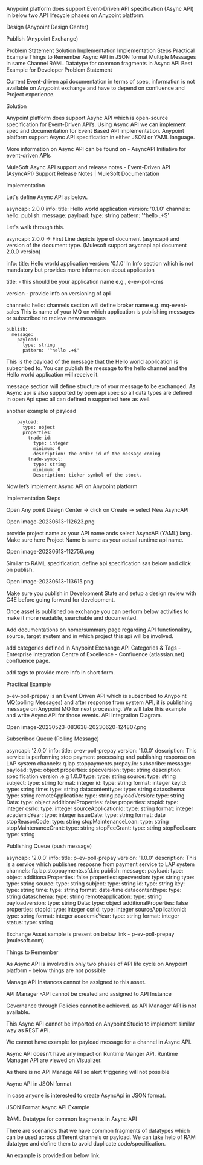 Anypoint platform does support Event-Driven API specification (Async API) in below two API lifecycle phases on Anypoint platform.

Design (Anypoint Design Center)

Publish (Anypoint Exchange)

Problem Statement
Solution
Implementation
Implementation Steps
Practical Example
Things to Remember
Async API in JSON format
Multiple Messages in same Channel
RAML Datatype for common fragments in Async API
Best Example for Developer
Problem Statement

Current Event-driven api documentation in terms of spec, information is not available on Anypoint exchange and have to depend on confluence and Project experience.

Solution

Anypoint platform does support Async API which is open-source specification for Event-Driven API’s. Using Async API we can implement spec and documentation for Event Based API implementation. Anypoint platform support Async API specification in either JSON or YAML language.

More information on Async API can be found on - AsyncAPI Initiative for event-driven APIs

MuleSoft Async API support and release notes - Event-Driven API (AsyncAPI) Support Release Notes | MuleSoft Documentation

Implementation

Let's define Async API as below. 



asyncapi: 2.0.0
info:
  title: Hello world application
  version: '0.1.0'
channels:
  hello:
    publish:
      message:
        payload:
          type: string
          pattern: '^hello .+$'
 

Let's walk through this.

asyncapi: 2.0.0  → First Line depicts type of document (asyncapi) and version of the document type. (Mulesoft support asycnapi api document 2.0.0 version)

 



info:
  title: Hello world application
  version: '0.1.0'
In Info section which is not mandatory but provides more information about application

title: - this should be your application name e.g., e-ev-poll-cms

version - provide info on versioning of api



channels:
  hello:
channels section will define broker name e.g.  mq-event-sales   This is name of your MQ on which application is publishing messages or subscribed to recieve new messages



    publish:  
      message:
        payload:
          type: string
          pattern: '^hello .+$'
This is the payload of the message that the Hello world application is subscribed to. You can publish the message to the hello channel and the Hello world application will receive it.

message section will define structure of your message to be exchanged. As Async api is also supported by open api spec so all data types are defined in open Api spec all can defined n supported here as well.

another example of payload 



        payload:
          type: object
          properties:
            trade-id:
              type: integer
              minimum: 0
              description: the order id of the message coming
            trade-symbol:
              type: string
              minimum: 0
              Description: ticker symbol of the stock.
Now let’s implement Async API on Anypoint  platform 

Implementation Steps

Open Any point Design Center → click on Create → select New AsyncAPI

Open image-20230613-112623.png

 

provide project name as your API name ands select AsyncAPI(YAML) lang. Make sure here Project Name is same as your actual runtime api name.

Open image-20230613-112756.png

Similar to RAML specification, define api specification sas below and click on publish.

Open image-20230613-113615.png

Make sure you publish in Development State and setup a design review with C4E before going forward for development.

Once asset is published on exchange you can perform below activities to make it more readable, searchable and documented.

Add documentations on home/summary page regarding API functionalitry, source, target system and in which project this api will be involved.

add categories defined in Anypoint Exchange API Categories & Tags - Enterprise Integration Centre of Excellence - Confluence (atlassian.net) confluence page.

add tags to provide more info in short form.

 

Practical Example

p-ev-poll-prepay is an Event Driven API which is subscribed to Anypoint MQ(polling Messages) and after response from system API, it is publishing message on Anypoint MQ for next processing. We will take this example and write Async API for those events. API Integration Diagram.

Open image-20230523-083638-20230620-124807.png

 

Subscribed Queue (Polling Message) 

 



asyncapi: '2.0.0'
info:
  title: p-ev-poll-prepay
  version: '1.0.0'
  description: This service is performing stop payment processing and publishing response on LAP system
channels: 
  q.lap.stoppayments.prepay.in:
    subscribe:
      message:
        payload:
          type: object
          properties:
            specversion:
              type: string
              description: specification version .e.g 1.0.0
            type:
              type: string
            source:
              type: string
            subject:
              type: string
              format: integer
            id:
              type: string
              format: integer
            keyId:
              type: string
            time:
              type: string
            datacontenttype:
              type: string
            dataschema:
              type: string
            remoteApplication:
              type: string
            payloadVersion:
              type: string
          Data:
            type: object
            additionalProperties: false
            properties:
              stopId:
                type: integer
              csrId:
                type: integer
              sourceApplicationId:
                type: string
                format: integer
              academicYear:
                type: integer
              issueDate:
                type: string
                format: date
              stopReasonCode:
                type: string
              stopMaintenanceLoan:
                type: string
              stopMaintenanceGrant:
                type: string
              stopFeeGrant:
                type: string
              stopFeeLoan:
                type: string        
 

 

Publishing Queue (push message)



asyncapi: '2.0.0'
info:
  title: p-ev-poll-prepay
  version: '1.0.0'
  description: This is a service which publishes resposne from payment service to LAP system
channels:
  fq.lap.stoppayments.sfd.in:
    publish:
      message:
        payload:
          type: object
          additionalProperties: false
          properties:
            specversion:
              type: string
            type:
              type: string
            source:
              type: string
            subject:
              type: string
            id:
              type: string
            key:
              type: string
            time:
              type: string
              format: date-time
            datacontenttype:
              type: string
            dataschema:
              type: string
            remoteapplication:
              type: string
            payloadversion:
              type: string
          Data:
            type: object
            additionalProperties: false
            properties:
              stopId:
                type: integer
              csrId:
                type: integer
              sourceApplicationId:
                type: string
                format: integer
              academicYear:
                type: string
                format: integer
              status:
                type: string
 

Exchange Asset sample is present on below link - p-ev-poll-prepay (mulesoft.com)

Things to Remember

As Async API is involved in only two phases of API life cycle on Anypoint platform - below things are not possible

Manage API Instances cannot be assigned to this asset.

API Manager -API cannot be created and assigned to API Instance

Governance through Policies cannot be achieved. as API Manager API is not available.

This Async API cannot be imported on Anypoint Studio to implement similar way as REST API.

We cannot have example for payload message for a channel in Async API.

Async API doesn’t have any impact on Runtime Manger API.  Runtime Manager API are viewed on Visualizer. 

As there is no API Manage API so alert triggering will not possible

 

Async API in JSON format

 in case anyone is interested to create AsyncApi in JSON format.


JSON Format Async API Example



RAML Datatype for common fragments in Async API

There are scenario’s that we have common fragments of datatypes which can be used across different channels or payload. We can take help of RAM datatype and define them to avoid duplicate code/specification.

An example is provided on below link.
